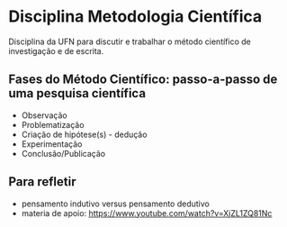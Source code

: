 # Disciplina Metodologia Científica

Disciplina da UFN para discutir e trabalhar o método científico de investigação e de escrita.

## Fases do Método Científico: passo-a-passo de uma pesquisa científica
  - Observação
  - Problematização
  - Criação de hipótese(s) - dedução
  - Experimentação
  - Conclusão/Publicação

## Para refletir 
  - pensamento indutivo versus pensamento dedutivo
  - materia de apoio: https://www.youtube.com/watch?v=XjZL1ZQ81Nc

